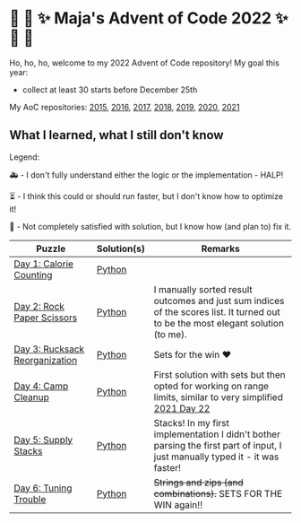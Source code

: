 # :christmas_tree: :snake: :sparkles: Maja's Advent of Code 2022 :sparkles: :snake: :christmas_tree:

Ho, ho, ho, welcome to my 2022 Advent of Code repository!
My goal this year:
- collect at least 30 starts before December 25th

My AoC repositories: [2015](https://github.com/mimikrija/AdventOfCode2015), [2016](https://github.com/mimikrija/AdventOfCode2016), [2017](https://github.com/mimikrija/AdventOfCode2017), [2018](https://github.com/mimikrija/AdventOfCode2018), [2019](https://github.com/mimikrija/AdventOfCode2019), [2020](https://github.com/mimikrija/AdventOfCode2020), [2021](https://github.com/mimikrija/AdventOfCode2021)

## What I learned, what I still don't know

Legend:

:ambulance: - I don't fully understand either the logic or the implementation - HALP!

:hourglass_flowing_sand: - I think this could or should run faster, but I don't know how to optimize it!

:hammer: - Not completely satisfied with solution, but I know how (and plan to) fix it.

Puzzle | Solution(s) | Remarks |
---    |---    |----
[Day 1: Calorie Counting](https://adventofcode.com/2022/day/1) | [Python](python/01.py) | |
[Day 2: Rock Paper Scissors](https://adventofcode.com/2022/day/2) | [Python](python/02.py) | I manually sorted result outcomes and just sum indices of the scores list. It turned out to be the most elegant solution (to me). |
[Day 3: Rucksack Reorganization](https://adventofcode.com/2022/day/3) | [Python](python/03.py) | Sets for the win :heart: |
[Day 4: Camp Cleanup](https://adventofcode.com/2022/day/4) | [Python](python/04.py) | First solution with sets but then opted for working on range limits, similar to very simplified [2021 Day 22](https://adventofcode.com/2021/day/22) |
[Day 5: Supply Stacks](https://adventofcode.com/2022/day/5) | [Python](python/05.py) | Stacks! In my first implementation I didn't bother parsing the first part of input, I just manually typed it - it was faster! |
[Day 6: Tuning Trouble](https://adventofcode.com/2022/day/6) | [Python](python/06.py) | ~~Strings and zips (and combinations).~~ SETS FOR THE WIN again!!
